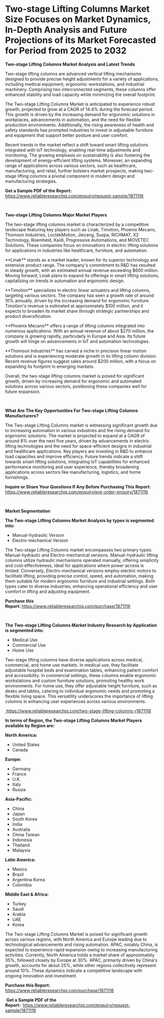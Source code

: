 <p><h1>Two-stage Lifting Columns Market Size Focuses on Market Dynamics, In-Depth Analysis and Future Projections of its Market Forecasted for Period from 2025 to 2032</h1></p><p><strong>Two-stage Lifting Columns Market Analysis and Latest Trends</strong></p>
<p><p>Two-stage lifting columns are advanced vertical lifting mechanisms designed to provide precise height adjustments for a variety of applications, including medical equipment, ergonomic workstations, and industrial machinery. Comprising two interconnected segments, these columns offer enhanced stability and load capacity while minimizing the overall footprint.</p><p>The Two-stage Lifting Columns Market is anticipated to experience robust growth, projected to grow at a CAGR of 14.4% during the forecast period. This growth is driven by the increasing demand for ergonomic solutions in workplaces, advancements in automation, and the need for flexible production environments. Additionally, the rising awareness of health and safety standards has prompted industries to invest in adjustable furniture and equipment that support better posture and user comfort.</p><p>Recent trends in the market reflect a shift toward smart lifting solutions integrated with IoT technology, enabling real-time adjustments and monitoring. The growing emphasis on sustainability is also fostering the development of energy-efficient lifting systems. Moreover, an expanding range of applications across various sectors, such as healthcare, manufacturing, and retail, further bolsters market prospects, making two-stage lifting columns a pivotal component in modern design and manufacturing strategies.</p></p>
<p><strong>Get a Sample PDF of the Report:&nbsp;</strong> <a href="https://www.reliableresearchiq.com/enquiry/request-sample/1871116?utm_campaign=3308&utm_medium=2&utm_source=Github&utm_content=ia&utm_term=12042025&utm_id=two-stage-lifting-columns">https://www.reliableresearchiq.com/enquiry/request-sample/1871116</a></p>
<p>&nbsp;</p>
<p><strong>Two-stage Lifting Columns Major Market Players</strong></p>
<p><p>The two-stage lifting columns market is characterized by a competitive landscape featuring key players such as Linak, Timotion, Phoenix Mecano, Thomson Industries, LoctekMotion, Jiecang, Suspa, RICHMAT, X2 Technology, Roemheld, Kaidi, Progressive Automations, and MOVETEC Solutions. These companies focus on innovations in electric lifting solutions for applications in industries like healthcare, furniture, and automation.</p><p>**Linak** stands as a market leader, known for its superior technology and extensive product range. The company's commitment to R&D has resulted in steady growth, with an estimated annual revenue exceeding $600 million. Moving forward, Linak plans to expand its offerings in smart lifting solutions, capitalizing on trends in automation and ergonomic design.</p><p>**Timotion** specializes in electric linear actuators and lifting columns, targeting various sectors. The company has seen a growth rate of around 10% annually, driven by the increasing demand for ergonomic furniture. Timotion's revenue is estimated at approximately $100 million, and it expects to broaden its market share through strategic partnerships and product diversification.</p><p>**Phoenix Mecano** offers a range of lifting columns integrated into numerous applications. With an annual revenue of about $270 million, the company is growing rapidly, particularly in Europe and Asia. Its future growth will hinge on advancements in IoT and automation technologies.</p><p>**Thomson Industries** has carved a niche in precision linear motion solutions and is experiencing moderate growth in its lifting column division. Recent revenue figures suggest sales around $200 million, with a focus on expanding its footprint in emerging markets.</p><p>Overall, the two-stage lifting columns market is poised for significant growth, driven by increasing demand for ergonomic and automated solutions across various sectors, positioning these companies well for future expansion.</p></p>
<p>&nbsp;</p>
<p><strong>What Are The Key Opportunities For Two-stage Lifting Columns Manufacturers?</strong></p>
<p><p>The Two-stage Lifting Columns market is witnessing significant growth due to increasing automation in various industries and the rising demand for ergonomic solutions. The market is projected to expand at a CAGR of around 8% over the next five years, driven by advancements in electric lifting technologies and the need for space-efficient designs in industrial and healthcare applications. Key players are investing in R&D to enhance load capacities and improve efficiency. Future trends indicate a shift towards smart lifting solutions, integrating IoT capabilities for enhanced performance monitoring and user experience, thereby broadening applications across sectors like manufacturing, logistics, and home furnishings.</p></p>
<p><strong>Inquire or Share Your Questions If Any Before Purchasing This Report:</strong> <a href="https://www.reliableresearchiq.com/enquiry/pre-order-enquiry/1871116?utm_campaign=3308&utm_medium=2&utm_source=Github&utm_content=ia&utm_term=12042025&utm_id=two-stage-lifting-columns">https://www.reliableresearchiq.com/enquiry/pre-order-enquiry/1871116</a></p>
<p>&nbsp;</p>
<p><strong>Market Segmentation</strong></p>
<p><strong>The Two-stage Lifting Columns Market Analysis by types is segmented into:</strong></p>
<p><ul><li>Manual-hydraulic Version</li><li>Electro-mechanical Version</li></ul></p>
<p><p>The Two-stage Lifting Columns market encompasses two primary types: Manual-hydraulic and Electro-mechanical versions. Manual-hydraulic lifting columns utilize hydraulic mechanisms operated manually, offering simplicity and cost-effectiveness, ideal for applications where power access is limited. Conversely, Electro-mechanical versions employ electric motors to facilitate lifting, providing precise control, speed, and automation, making them suitable for modern ergonomic furniture and industrial settings. Both types cater to diverse industries, enhancing operational efficiency and user comfort in lifting and adjusting equipment.</p></p>
<p><strong>Purchase this Report:&nbsp;</strong><a href="https://www.reliableresearchiq.com/purchase/1871116?utm_campaign=3308&utm_medium=2&utm_source=Github&utm_content=ia&utm_term=12042025&utm_id=two-stage-lifting-columns">https://www.reliableresearchiq.com/purchase/1871116</a></p>
<p>&nbsp;</p>
<p><strong>The Two-stage Lifting Columns Market Industry Research by Application is segmented into:</strong></p>
<p><ul><li>Medical Use</li><li>Commercial Use</li><li>Home Use</li></ul></p>
<p><p>Two-stage lifting columns have diverse applications across medical, commercial, and home use markets. In medical use, they facilitate adjustable hospital beds and examination tables, enhancing patient comfort and accessibility. In commercial settings, these columns enable ergonomic workstations and custom furniture solutions, promoting healthy work environments. For home use, they offer adjustable height furniture, such as desks and tables, catering to individual ergonomic needs and promoting a flexible living space. This versatility underscores the importance of lifting columns in enhancing user experiences across various environments.</p></p>
<p><a href="https://www.reliableresearchiq.com/two-stage-lifting-columns-r1871116?utm_campaign=3308&utm_medium=2&utm_source=Github&utm_content=ia&utm_term=12042025&utm_id=two-stage-lifting-columns">&nbsp;https://www.reliableresearchiq.com/two-stage-lifting-columns-r1871116</a></p>
<p><strong>In terms of Region, the Two-stage Lifting Columns Market Players available by Region are:</strong></p>
<p>
    <p> <strong> North America: </strong>
        <ul>
            <li>United States</li>
            <li>Canada</li>
        </ul>
        </p> 
    <p> <strong> Europe: </strong>
        <ul>
            <li>Germany</li>
            <li>France</li>
            <li>U.K.</li>
            <li>Italy</li>
            <li>Russia</li>
        </ul>
        </p> 
    <p> <strong> Asia-Pacific: </strong>
        <ul>
            <li>China</li>
            <li>Japan</li>
            <li>South Korea</li>
            <li>India</li>
            <li>Australia</li>
            <li>China Taiwan</li>
            <li>Indonesia</li>
            <li>Thailand</li>
            <li>Malaysia</li>
        </ul>
        </p> 
    <p> <strong> Latin America: </strong>
        <ul>
            <li>Mexico</li>
            <li>Brazil</li>
            <li>Argentina Korea</li>
            <li>Colombia</li>
        </ul>
        </p> 
    <p> <strong> Middle East & Africa: </strong>
        <ul>
            <li>Turkey</li>
            <li>Saudi</li>
            <li>Arabia</li>
            <li>UAE</li>
            <li>Korea</li>
        </ul>
    </p>
    </p>
<p><p>The Two-stage Lifting Columns Market is poised for significant growth across various regions, with North America and Europe leading due to technological advancements and rising automation. APAC, notably China, is expected to experience rapid expansion owing to increasing manufacturing activities. Currently, North America holds a market share of approximately 35%, followed closely by Europe at 30%. APAC, primarily driven by China's growth, accounts for about 25%, while other regions collectively represent around 10%. These dynamics indicate a competitive landscape with ongoing innovation and investment.</p></p>
<p><strong>Purchase this Report: </strong><a href="https://www.reliableresearchiq.com/purchase/1871116?utm_campaign=3308&utm_medium=2&utm_source=Github&utm_content=ia&utm_term=12042025&utm_id=two-stage-lifting-columns">https://www.reliableresearchiq.com/purchase/1871116</a></p>
<p>&nbsp;<strong>Get a Sample PDF of the Report:&nbsp;&nbsp;</strong><a href="https://www.reliableresearchiq.com/enquiry/request-sample/1871116?utm_campaign=3308&utm_medium=2&utm_source=Github&utm_content=ia&utm_term=12042025&utm_id=two-stage-lifting-columns">https://www.reliableresearchiq.com/enquiry/request-sample/1871116</a></p>
<p><strong></strong></p>
<p><p></p><p></p><p></p></p>